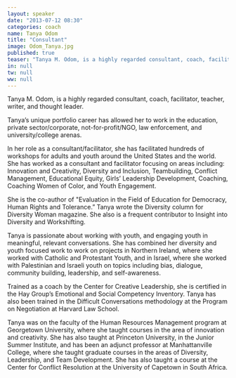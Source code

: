 ```yaml
---
layout: speaker
date: "2013-07-12 08:30"
categories: coach
name: Tanya Odom
title: "Consultant"
image: Odom_Tanya.jpg
published: true
teaser: "Tanya M. Odom, is a highly regarded consultant, coach, facilitator, teacher, writer, and thought leader."
in: null
tw: null
ww: null
---
```


Tanya M. Odom, is a highly regarded consultant, coach, facilitator, teacher, writer, and thought leader.
 
Tanya’s unique portfolio career has allowed her to work in the education, private sector/corporate, not-for-profit/NGO, law enforcement, and university/college arenas.
 
In her role as a consultant/facilitator, she has facilitated hundreds of workshops for adults and youth around the United States and the world. She has worked as a consultant and facilitator focusing on areas including: Innovation and Creativity, Diversity and Inclusion, Teambuilding, Conflict Management, Educational Equity, Girls’ Leadership Development, Coaching, Coaching Women of Color, and Youth Engagement.
 
She is the co-author of "Evaluation in the Field of Education for Democracy, Human Rights and Tolerance.” Tanya wrote the Diversity column for Diversity Woman magazine. She also is a frequent contributor to Insight into Diversity and Workshifting.
 
Tanya is passionate about working with youth, and engaging youth in meaningful, relevant conversations. She has combined her diversity and youth focused work to work on projects in Northern Ireland, where she worked with Catholic and Protestant Youth, and in Israel, where she worked with Palestinian and Israeli youth on topics including bias, dialogue, community building, leadership, and self-awareness.
 
Trained as a coach by the Center for Creative Leadership, she is certified in the Hay Group’s Emotional and Social Competency Inventory. Tanya has also been trained in the Difficult Conversations methodology at the Program on Negotiation at Harvard Law School.
 
Tanya was on the faculty of the Human Resources Management program at Georgetown University, where she taught courses in the area of innovation and creativity. She has also taught at Princeton University, in the Junior Summer Institute, and has been an adjunct professor at Manhattanville College, where she taught graduate courses in the areas of Diversity, Leadership, and Team Development. She has also taught a course at the Center for Conflict Resolution at the University of Capetown in South Africa. 